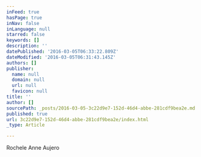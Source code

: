```yaml
---
inFeed: true
hasPage: true
inNav: false
inLanguage: null
starred: false
keywords: []
description: ''
datePublished: '2016-03-05T06:33:22.809Z'
dateModified: '2016-03-05T06:31:43.145Z'
authors: []
publisher:
  name: null
  domain: null
  url: null
  favicon: null
title: ''
author: []
sourcePath: _posts/2016-03-05-3c22d9e7-152d-46d4-abbe-281cdf9bea2e.md
published: true
url: 3c22d9e7-152d-46d4-abbe-281cdf9bea2e/index.html
_type: Article

---
```

Rochele Anne Aujero